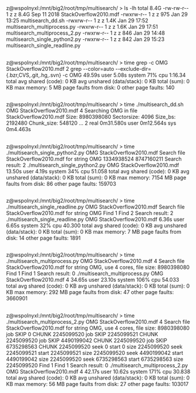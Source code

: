##
z@wspolnyxl:/mnt/big2/root/tmp/multisearch/ > ls -lh
total 8.4G
-rw-rw-r-- 1 z z 8.4G Sep 11  2018 StackOverflow2010.mdf
-rwxrw-r-- 1 z z  975 Jan 29 13:25 multisearch_dd.sh
-rwxrw-r-- 1 z z 1.4K Jan 29 17:52 multisearch_multiprocess.py
-rwxrw-r-- 1 z z 1.6K Jan 29 17:51 multisearch_multiprocess_2.py
-rwxrw-r-- 1 z z  846 Jan 29 14:48 multisearch_single_python2.py
-rwxrw-r-- 1 z z  842 Jan 29 15:23 multisearch_single_readline.py


##
z@wspolnyxl:/mnt/big2/root/tmp/multisearch/ > time grep -c OMG StackOverflow2010.mdf
2
grep --color=auto --exclude-dir={.bzr,CVS,.git,.hg,.svn} -c OMG    49.59s  user 5.08s system 71% cpu 1:16.34 total
avg shared (code):         0 KB
avg unshared (data/stack): 0 KB
total (sum):               0 KB
max memory:                5 MB
page faults from disk:     0
other page faults:         140


##
z@wspolnyxl:/mnt/big2/root/tmp/multisearch/ > time ./multisearch_dd.sh OMG StackOverflow2010.mdf 4
Searching OMG in file StackOverflow2010.mdf
Size: 8980398080 Sectorsize: 4096 Size_bs: 2192480 Chunk_size: 548120
...
2
real    0m31.580s
user    0m12.564s
sys     0m4.463s


##
z@wspolnyxl:/mnt/big2/root/tmp/multisearch/ > time ./multisearch_single_python2.py OMG StackOverflow2010.mdf
Search file StackOverflow2010.mdf for string OMG
1334938524
8747160211
Search result: 2
./multisearch_single_python2.py OMG StackOverflow2010.mdf   13.50s  user 4.19s system 34% cpu 51.058 total
avg shared (code):         0 KB
avg unshared (data/stack): 0 KB
total (sum):               0 KB
max memory:                7154 MB
page faults from disk:     86
other page faults:         159703


##
z@wspolnyxl:/mnt/big2/root/tmp/multisearch/ > time ./multisearch_single_readline.py OMG StackOverflow2010.mdf
Search file StackOverflow2010.mdf for string OMG
Find 1
Find 2
Search result: 2
./multisearch_single_readline.py OMG StackOverflow2010.mdf   6.36s  user 6.65s system 32% cpu 40.300 total
avg shared (code):         0 KB
avg unshared (data/stack): 0 KB
total (sum):               0 KB
max memory:                7 MB
page faults from disk:     14
other page faults:         1891


##
z@wspolnyxl:/mnt/big2/root/tmp/multisearch/ > time ./multisearch_multiprocess.py OMG StackOverflow2010.mdf 4
Search file StackOverflow2010.mdf for string OMG, use 4 cores, file size: 8980398080
Find 1
Find 1
Search result: 0
./multisearch_multiprocess.py OMG StackOverflow2010.mdf 4   34.65s  user 23.10s system 106% cpu 54.033 total
avg shared (code):         0 KB
avg unshared (data/stack): 0 KB
total (sum):               0 KB
max memory:                292 MB
page faults from disk:     47
other page faults:         3660901


##
z@wspolnyxl:/mnt/big2/root/tmp/multisearch/ > time ./multisearch_multiprocess_2.py OMG StackOverflow2010.mdf 4
Search file StackOverflow2010.mdf for string OMG, use 4 cores, file size: 8980398080
job SKIP 0 CHUNK 2245099520
job SKIP 2245099521 CHUNK 2245099520
job SKIP 4490199042 CHUNK 2245099520
job SKIP 6735298563 CHUNK 2245099520
seek 0 start 0 size 2245099520
seek 2245099521 start 2245099521 size 2245099520
seek 4490199042 start 4490199042 size 2245099520
seek 6735298563 start 6735298563 size 2245099520
Find 1
Find 1
Search result: 0
./multisearch_multiprocess_2.py OMG StackOverflow2010.mdf 4   42.17s  user 10.62s system 171% cpu 30.838 total
avg shared (code):         0 KB
avg unshared (data/stack): 0 KB
total (sum):               0 KB
max memory:                56 MB
page faults from disk:     27
other page faults:         103017



